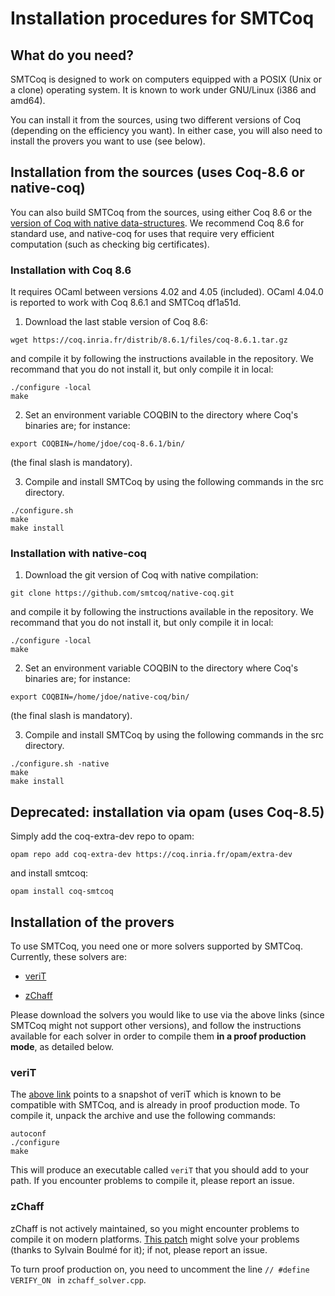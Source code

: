 # Installation procedures for SMTCoq

## What do you need?

SMTCoq is designed to work on computers equipped with a POSIX (Unix or a
clone) operating system. It is known to work under GNU/Linux (i386 and
amd64).

You can install it from the sources, using two different versions
  of Coq (depending on the efficiency you want).
In either case, you will also need to install the provers you want to
use (see below).


## Installation from the sources (uses Coq-8.6 or native-coq)

You can also build SMTCoq from the sources, using either Coq 8.6 or the
[version of Coq with native data-structures](https://github.com/smtcoq/native-coq).
We recommend Coq 8.6 for standard use, and native-coq for uses that
require very efficient computation (such as checking big certificates).


### Installation with Coq 8.6

It requires OCaml between versions 4.02 and 4.05 (included). OCaml
4.04.0 is reported to work with Coq 8.6.1 and SMTCoq df1a51d.

1. Download the last stable version of Coq 8.6:
```
wget https://coq.inria.fr/distrib/8.6.1/files/coq-8.6.1.tar.gz
```
   and compile it by following the instructions available in the
   repository. We recommand that you do not install it, but only compile
   it in local:
```
./configure -local
make
```

2. Set an environment variable COQBIN to the directory where Coq's
   binaries are; for instance:
```
export COQBIN=/home/jdoe/coq-8.6.1/bin/
```
   (the final slash is mandatory).

3. Compile and install SMTCoq by using the following commands in the src directory.
```
./configure.sh
make
make install
```


### Installation with native-coq

1. Download the git version of Coq with native compilation:
```
git clone https://github.com/smtcoq/native-coq.git
```
   and compile it by following the instructions available in the
   repository. We recommand that you do not install it, but only compile
   it in local:
```
./configure -local
make
```

2. Set an environment variable COQBIN to the directory where Coq's
   binaries are; for instance:
```
export COQBIN=/home/jdoe/native-coq/bin/
```
   (the final slash is mandatory).

3. Compile and install SMTCoq by using the following commands in the src directory.
```
./configure.sh -native
make
make install
```


## Deprecated: installation via opam (uses Coq-8.5)

Simply add the coq-extra-dev repo to opam:
```
opam repo add coq-extra-dev https://coq.inria.fr/opam/extra-dev
```
and install smtcoq:
```
opam install coq-smtcoq
```


## Installation of the provers

To use SMTCoq, you need one or more solvers supported by SMTCoq.
Currently, these solvers are:

- [veriT](https://www.lri.fr/~keller/Documents-recherche/Smtcoq/veriT9f48a98.tar.gz)

- [zChaff](http://www.princeton.edu/~chaff/zchaff.html)

Please download the solvers you would like to use via the above links
(since SMTCoq might not support other versions), and follow the
instructions available for each solver in order to compile them **in a
proof production mode**, as detailed below.


### veriT

The
[above link](https://www.lri.fr/~keller/Documents-recherche/Smtcoq/veriT9f48a98.tar.gz)
points to a snapshot of veriT which is known to be compatible with
SMTCoq, and is already in proof production mode. To compile it, unpack
the archive and use the following commands:
```
autoconf
./configure
make
```
This will produce an executable called `veriT` that you should add to
your path. If you encounter problems to compile it, please report an
issue.


### zChaff

zChaff is not actively maintained, so you might encounter problems to
compile it on modern platforms.
[This patch](https://www.lri.fr/~keller/Documents-recherche/Smtcoq/zchaff64.patch)
might solve your problems (thanks to Sylvain Boulmé for it); if not,
please report an issue.

To turn proof production on, you need to uncomment the line
`// #define VERIFY_ON ` in `zchaff_solver.cpp`.
